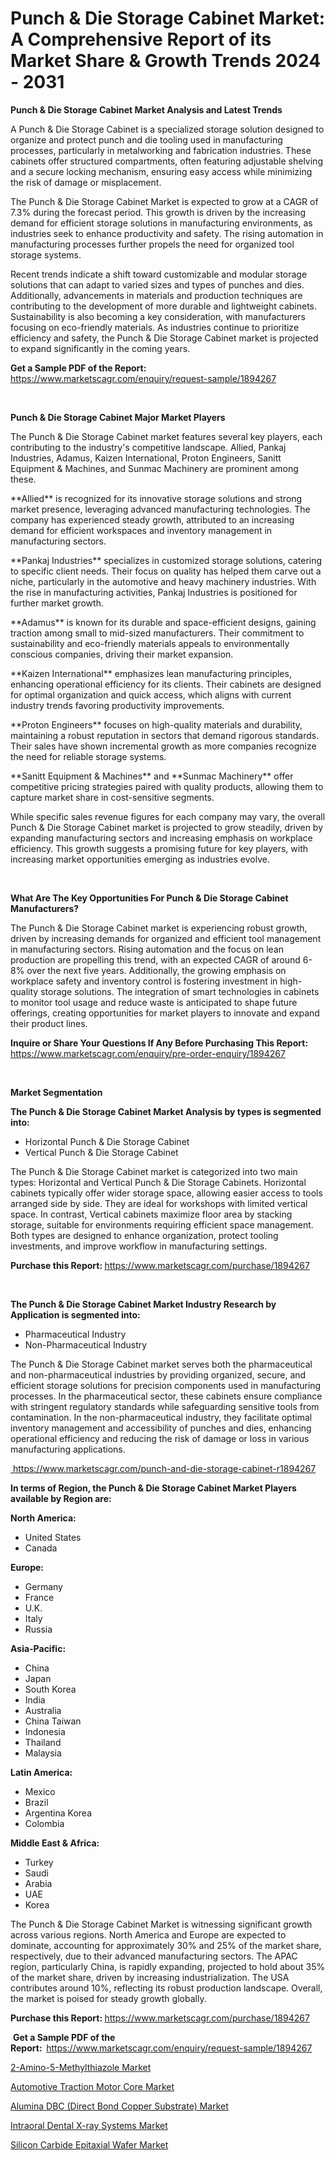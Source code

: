 <p><h1>Punch & Die Storage Cabinet Market: A Comprehensive Report of its Market Share & Growth Trends 2024 - 2031</h1></p><p><strong>Punch & Die Storage Cabinet Market Analysis and Latest Trends</strong></p>
<p><p>A Punch & Die Storage Cabinet is a specialized storage solution designed to organize and protect punch and die tooling used in manufacturing processes, particularly in metalworking and fabrication industries. These cabinets offer structured compartments, often featuring adjustable shelving and a secure locking mechanism, ensuring easy access while minimizing the risk of damage or misplacement.</p><p>The Punch & Die Storage Cabinet Market is expected to grow at a CAGR of 7.3% during the forecast period. This growth is driven by the increasing demand for efficient storage solutions in manufacturing environments, as industries seek to enhance productivity and safety. The rising automation in manufacturing processes further propels the need for organized tool storage systems.</p><p>Recent trends indicate a shift toward customizable and modular storage solutions that can adapt to varied sizes and types of punches and dies. Additionally, advancements in materials and production techniques are contributing to the development of more durable and lightweight cabinets. Sustainability is also becoming a key consideration, with manufacturers focusing on eco-friendly materials. As industries continue to prioritize efficiency and safety, the Punch & Die Storage Cabinet market is projected to expand significantly in the coming years.</p></p>
<p><strong>Get a Sample PDF of the Report:&nbsp;</strong> <a href="https://www.marketscagr.com/enquiry/request-sample/1894267?utm_campaign=1615&utm_medium=2&utm_source=Github&utm_content=ia&utm_term=24102024&utm_id=punch-die-storage-cabinet">https://www.marketscagr.com/enquiry/request-sample/1894267</a></p>
<p>&nbsp;</p>
<p><strong>Punch & Die Storage Cabinet Major Market Players</strong></p>
<p><p>The Punch & Die Storage Cabinet market features several key players, each contributing to the industry's competitive landscape. Allied, Pankaj Industries, Adamus, Kaizen International, Proton Engineers, Sanitt Equipment & Machines, and Sunmac Machinery are prominent among these.</p><p>**Allied** is recognized for its innovative storage solutions and strong market presence, leveraging advanced manufacturing technologies. The company has experienced steady growth, attributed to an increasing demand for efficient workspaces and inventory management in manufacturing sectors.</p><p>**Pankaj Industries** specializes in customized storage solutions, catering to specific client needs. Their focus on quality has helped them carve out a niche, particularly in the automotive and heavy machinery industries. With the rise in manufacturing activities, Pankaj Industries is positioned for further market growth.</p><p>**Adamus** is known for its durable and space-efficient designs, gaining traction among small to mid-sized manufacturers. Their commitment to sustainability and eco-friendly materials appeals to environmentally conscious companies, driving their market expansion.</p><p>**Kaizen International** emphasizes lean manufacturing principles, enhancing operational efficiency for its clients. Their cabinets are designed for optimal organization and quick access, which aligns with current industry trends favoring productivity improvements.</p><p>**Proton Engineers** focuses on high-quality materials and durability, maintaining a robust reputation in sectors that demand rigorous standards. Their sales have shown incremental growth as more companies recognize the need for reliable storage systems.</p><p>**Sanitt Equipment & Machines** and **Sunmac Machinery** offer competitive pricing strategies paired with quality products, allowing them to capture market share in cost-sensitive segments.</p><p>While specific sales revenue figures for each company may vary, the overall Punch & Die Storage Cabinet market is projected to grow steadily, driven by expanding manufacturing sectors and increasing emphasis on workplace efficiency. This growth suggests a promising future for key players, with increasing market opportunities emerging as industries evolve.</p></p>
<p>&nbsp;</p>
<p><strong>What Are The Key Opportunities For Punch & Die Storage Cabinet Manufacturers?</strong></p>
<p><p>The Punch & Die Storage Cabinet market is experiencing robust growth, driven by increasing demands for organized and efficient tool management in manufacturing sectors. Rising automation and the focus on lean production are propelling this trend, with an expected CAGR of around 6-8% over the next five years. Additionally, the growing emphasis on workplace safety and inventory control is fostering investment in high-quality storage solutions. The integration of smart technologies in cabinets to monitor tool usage and reduce waste is anticipated to shape future offerings, creating opportunities for market players to innovate and expand their product lines.</p></p>
<p><strong>Inquire or Share Your Questions If Any Before Purchasing This Report:</strong> <a href="https://www.marketscagr.com/enquiry/pre-order-enquiry/1894267?utm_campaign=1615&utm_medium=2&utm_source=Github&utm_content=ia&utm_term=24102024&utm_id=punch-die-storage-cabinet">https://www.marketscagr.com/enquiry/pre-order-enquiry/1894267</a></p>
<p>&nbsp;</p>
<p><strong>Market Segmentation</strong></p>
<p><strong>The Punch & Die Storage Cabinet Market Analysis by types is segmented into:</strong></p>
<p><ul><li>Horizontal Punch & Die Storage Cabinet</li><li>Vertical Punch & Die Storage Cabinet</li></ul></p>
<p><p>The Punch & Die Storage Cabinet market is categorized into two main types: Horizontal and Vertical Punch & Die Storage Cabinets. Horizontal cabinets typically offer wider storage space, allowing easier access to tools arranged side by side. They are ideal for workshops with limited vertical space. In contrast, Vertical cabinets maximize floor area by stacking storage, suitable for environments requiring efficient space management. Both types are designed to enhance organization, protect tooling investments, and improve workflow in manufacturing settings.</p></p>
<p><strong>Purchase this Report:&nbsp;</strong><a href="https://www.marketscagr.com/purchase/1894267?utm_campaign=1615&utm_medium=2&utm_source=Github&utm_content=ia&utm_term=24102024&utm_id=punch-die-storage-cabinet">https://www.marketscagr.com/purchase/1894267</a></p>
<p>&nbsp;</p>
<p><strong>The Punch & Die Storage Cabinet Market Industry Research by Application is segmented into:</strong></p>
<p><ul><li>Pharmaceutical Industry</li><li>Non-Pharmaceutical Industry</li></ul></p>
<p><p>The Punch & Die Storage Cabinet market serves both the pharmaceutical and non-pharmaceutical industries by providing organized, secure, and efficient storage solutions for precision components used in manufacturing processes. In the pharmaceutical sector, these cabinets ensure compliance with stringent regulatory standards while safeguarding sensitive tools from contamination. In the non-pharmaceutical industry, they facilitate optimal inventory management and accessibility of punches and dies, enhancing operational efficiency and reducing the risk of damage or loss in various manufacturing applications.</p></p>
<p><a href="https://www.marketscagr.com/punch-and-die-storage-cabinet-r1894267?utm_campaign=1615&utm_medium=2&utm_source=Github&utm_content=ia&utm_term=24102024&utm_id=punch-die-storage-cabinet">&nbsp;https://www.marketscagr.com/punch-and-die-storage-cabinet-r1894267</a></p>
<p><strong>In terms of Region, the Punch & Die Storage Cabinet Market Players available by Region are:</strong></p>
<p>
    <p> <strong> North America: </strong>
        <ul>
            <li>United States</li>
            <li>Canada</li>
        </ul>
        </p> 
    <p> <strong> Europe: </strong>
        <ul>
            <li>Germany</li>
            <li>France</li>
            <li>U.K.</li>
            <li>Italy</li>
            <li>Russia</li>
        </ul>
        </p> 
    <p> <strong> Asia-Pacific: </strong>
        <ul>
            <li>China</li>
            <li>Japan</li>
            <li>South Korea</li>
            <li>India</li>
            <li>Australia</li>
            <li>China Taiwan</li>
            <li>Indonesia</li>
            <li>Thailand</li>
            <li>Malaysia</li>
        </ul>
        </p> 
    <p> <strong> Latin America: </strong>
        <ul>
            <li>Mexico</li>
            <li>Brazil</li>
            <li>Argentina Korea</li>
            <li>Colombia</li>
        </ul>
        </p> 
    <p> <strong> Middle East & Africa: </strong>
        <ul>
            <li>Turkey</li>
            <li>Saudi</li>
            <li>Arabia</li>
            <li>UAE</li>
            <li>Korea</li>
        </ul>
    </p>
    </p>
<p><p>The Punch & Die Storage Cabinet Market is witnessing significant growth across various regions. North America and Europe are expected to dominate, accounting for approximately 30% and 25% of the market share, respectively, due to their advanced manufacturing sectors. The APAC region, particularly China, is rapidly expanding, projected to hold about 35% of the market share, driven by increasing industrialization. The USA contributes around 10%, reflecting its robust production landscape. Overall, the market is poised for steady growth globally.</p></p>
<p><strong>Purchase this Report: </strong><a href="https://www.marketscagr.com/purchase/1894267?utm_campaign=1615&utm_medium=2&utm_source=Github&utm_content=ia&utm_term=24102024&utm_id=punch-die-storage-cabinet">https://www.marketscagr.com/purchase/1894267</a></p>
<p>&nbsp;<strong>Get a Sample PDF of the Report:&nbsp;&nbsp;</strong><a href="https://www.marketscagr.com/enquiry/request-sample/1894267?utm_campaign=1615&utm_medium=2&utm_source=Github&utm_content=ia&utm_term=24102024&utm_id=punch-die-storage-cabinet">https://www.marketscagr.com/enquiry/request-sample/1894267</a></p>
<p><strong></strong></p>
<p><p><a href="https://github.com/FahadAhmed223/Market-Research-Report-List-1/blob/main/2-amino-5-methylthiazole-market.md?utm_campaign=1615&utm_medium=2&utm_source=Github&utm_content=ia&utm_term=24102024&utm_id=punch-die-storage-cabinet">2-Amino-5-Methylthiazole Market</a></p><p><a href="https://www.linkedin.com/pulse/automotive-traction-motor-core-sector-surge-123-growth-3qsff?utm_campaign=1615&utm_medium=2&utm_source=Github&utm_content=ia&utm_term=24102024&utm_id=punch-die-storage-cabinet">Automotive Traction Motor Core Market</a></p><p><a href="https://www.linkedin.com/pulse/alumina-dbc-direct-bond-copper-substrate-market-emerging-trends-dryrc?utm_campaign=1615&utm_medium=2&utm_source=Github&utm_content=ia&utm_term=24102024&utm_id=punch-die-storage-cabinet">Alumina DBC (Direct Bond Copper Substrate) Market</a></p><p><a href="https://www.linkedin.com/pulse/market-insights-global-intraoral-dental-x-ray-systems-forecast-sknvf?utm_campaign=1615&utm_medium=2&utm_source=Github&utm_content=ia&utm_term=24102024&utm_id=punch-die-storage-cabinet">Intraoral Dental X-ray Systems Market</a></p><p><a href="https://www.linkedin.com/pulse/silicon-carbide-epitaxial-wafer-market-research-report-2024-2031-zk79c?utm_campaign=1615&utm_medium=2&utm_source=Github&utm_content=ia&utm_term=24102024&utm_id=punch-die-storage-cabinet">Silicon Carbide Epitaxial Wafer Market</a></p></p>